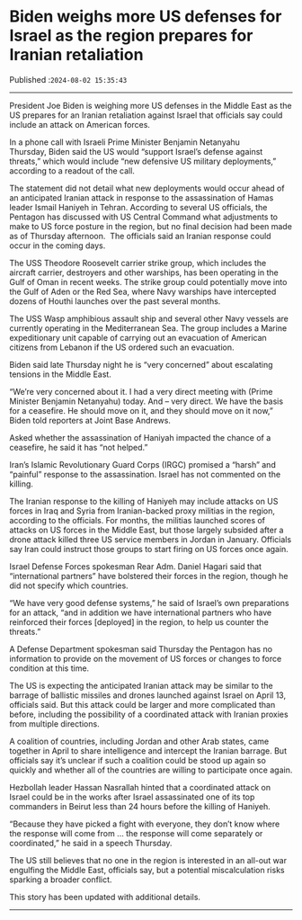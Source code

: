 # Biden weighs more US defenses for Israel as the region prepares for Iranian retaliation

Published :`2024-08-02 15:35:43`

---

President Joe Biden is weighing more US defenses in the Middle East as the US prepares for an Iranian retaliation against Israel that officials say could include an attack on American forces.

In a phone call with Israeli Prime Minister Benjamin Netanyahu Thursday, Biden said the US would “support Israel’s defense against threats,” which would include “new defensive US military deployments,” according to a readout of the call.

The statement did not detail what new deployments would occur ahead of an anticipated Iranian attack in response to the assassination of Hamas leader Ismail Haniyeh in Tehran. According to several US officials, the Pentagon has discussed with US Central Command what adjustments to make to US force posture in the region, but no final decision had been made as of Thursday afternoon.  The officials said an Iranian response could occur in the coming days.

The USS Theodore Roosevelt carrier strike group, which includes the aircraft carrier, destroyers and other warships, has been operating in the Gulf of Oman in recent weeks. The strike group could potentially move into the Gulf of Aden or the Red Sea, where Navy warships have intercepted dozens of Houthi launches over the past several months.

The USS Wasp amphibious assault ship and several other Navy vessels are currently operating in the Mediterranean Sea. The group includes a Marine expeditionary unit capable of carrying out an evacuation of American citizens from Lebanon if the US ordered such an evacuation.

Biden said late Thursday night he is “very concerned” about escalating tensions in the Middle East.

“We’re very concerned about it. I had a very direct meeting with (Prime Minister Benjamin Netanyahu) today. And – very direct. We have the basis for a ceasefire. He should move on it, and they should move on it now,” Biden told reporters at Joint Base Andrews.

Asked whether the assassination of Haniyah impacted the chance of a ceasefire, he said it has “not helped.”

Iran’s Islamic Revolutionary Guard Corps (IRGC) promised a “harsh” and “painful” response to the assassination. Israel has not commented on the killing.

The Iranian response to the killing of Haniyeh may include attacks on US forces in Iraq and Syria from Iranian-backed proxy militias in the region, according to the officials. For months, the militias launched scores of attacks on US forces in the Middle East, but those largely subsided after a drone attack killed three US service members in Jordan in January. Officials say Iran could instruct those groups to start firing on US forces once again.

Israel Defense Forces spokesman Rear Adm. Daniel Hagari said that “international partners” have bolstered their forces in the region, though he did not specify which countries.

“We have very good defense systems,” he said of Israel’s own preparations for an attack, “and in addition we have international partners who have reinforced their forces [deployed] in the region, to help us counter the threats.”

A Defense Department spokesman said Thursday the Pentagon has no information to provide on the movement of US forces or changes to force condition at this time.

The US is expecting the anticipated Iranian attack may be similar to the barrage of ballistic missiles and drones launched against Israel on April 13, officials said. But this attack could be larger and more complicated than before, including the possibility of a coordinated attack with Iranian proxies from multiple directions.

A coalition of countries, including Jordan and other Arab states, came together in April to share intelligence and intercept the Iranian barrage. But officials say it’s unclear if such a coalition could be stood up again so quickly and whether all of the countries are willing to participate once again.

Hezbollah leader Hassan Nasrallah hinted that a coordinated attack on Israel could be in the works after Israel assassinated one of its top commanders in Beirut less than 24 hours before the killing of Haniyeh.

“Because they have picked a fight with everyone, they don’t know where the response will come from … the response will come separately or coordinated,” he said in a speech Thursday.

The US still believes that no one in the region is interested in an all-out war engulfing the Middle East, officials say, but a potential miscalculation risks sparking a broader conflict.

This story has been updated with additional details.

---

